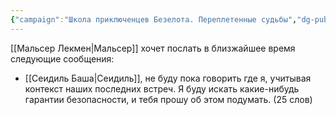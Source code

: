 ```yaml
---
{"campaign":"Школа приключенцев Безелота. Переплетенные судьбы","dg-publish":true,"dg-permalink":"malcer-sending-messages","permalink":"/malcer-sending-messages/","dgPassFrontmatter":true}
---
```



[[Мальсер Лекмен\|Мальсер]] хочет послать в близжайшее время следующие сообщения:
- [[Сеидиль Баша\|Сеидиль]], не буду пока говорить где я, учитывая контекст наших последних встреч. Я буду искать какие-нибудь гарантии безопасности, и тебя прошу об этом подумать. (25 слов)

